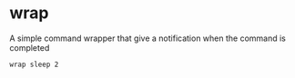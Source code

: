 # wrap

A simple command wrapper that give a notification when the command is completed


```shell
wrap sleep 2
```

